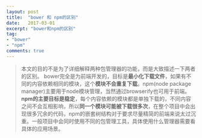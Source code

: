 ```yaml
---
layout: post
title:  "bower 和 npm的区别"
date:   2017-03-01
excerpt: "bower和npm的区别"
tag:
- "bower"
- "npm"
comments: true
---
```


> 本文的目的不是为了详细解释两种包管理器的功能，而是大致描述一下两者的区别。
  bower完全是为前端开发的，目标是**最小化下载文件**，如果有不同的内容依赖相同的模块，这个**模块不会重复下载**。npm(node package manager)主要用于node模块管理，当然通过browserify也可用于前端。**npm的主要目标是稳定**，每个内容依赖的模块都是单独下载的，不同内容之间不会互相影响，所以**同一个模块可能被下载很多次**，在整个项目中会出现很多冗余的代码，npm的嵌套树结构对于要求尽量精简的前端来说太过沉重。一般项目中会同时使用不同的包管理工具，具体使用什么管理器需要看具体的应用场景。

